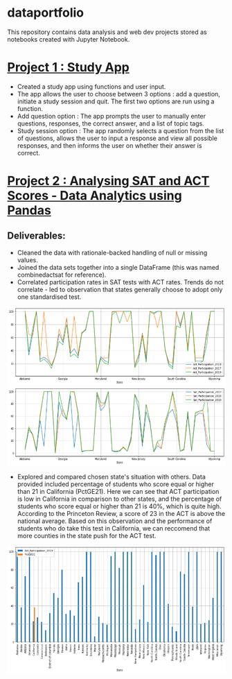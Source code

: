 # dataportfolio

This repository contains data analysis and web dev projects stored as notebooks created with Jupyter Notebook.

# [Project 1 : Study App ](https://github.com/miahk77/dataportfolio/blob/main/study_app.ipynb)
- Created a study app using functions and user input.
- The app allows the user to choose between 3 options : add a question, initiate a study session and quit. The first two options are run using a function.
- Add question option : The app prompts the user to manually enter questions, responses, the correct answer, and a list of topic tags. 
- Study session option : The app randomly selects a question from the list of questions, allows the user to input a response and view all possible responses, and then informs the user on whether their answer is correct. 

# [Project 2 : Analysing SAT and ACT Scores - Data Analytics using Pandas](https://github.com/miahk77/dataportfolio/blob/main/Assignment%202%20-%20College%20Board.ipynb)

## Deliverables:
- Cleaned the data with rationale-backed handling of null or missing values.
- Joined the data sets together into a single DataFrame (this was named combinedactsat for reference).
- Correlated participation rates in SAT tests with ACT rates. Trends do not correlate - led to observation that states generally choose to adopt only one standardised test.

![](/images/actparticipation.png)
![](/images/satparticipation.png)

- Explored and compared chosen state's situation with others. Data provided included percentage of students who score equal or higher than 21 in California (PctGE21). Here we can see that ACT participation is low in California in comparison to other states, and the percentage of students who score equal or higher than 21 is 40%, which is quite high. According to the Princeton Review, a score of 23 in the ACT is above the national average. Based on this observation and the performance of students who do take this test in California, we can reccomend that more counties in the state push for the ACT test.

![](/images/california.png)

